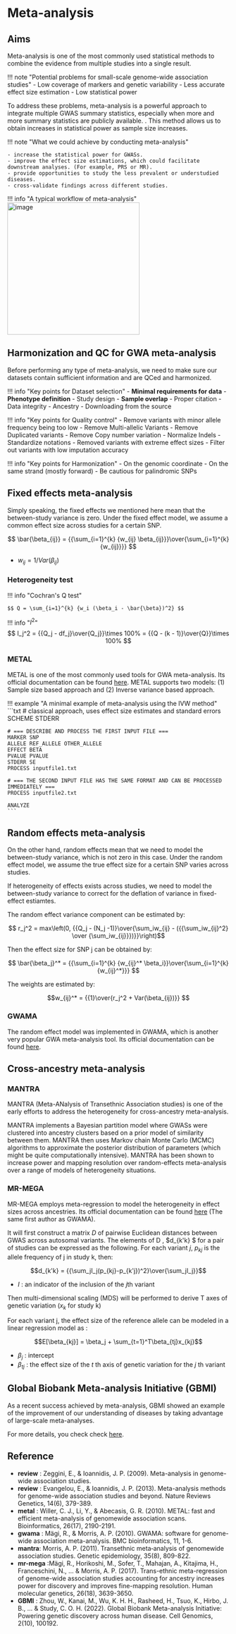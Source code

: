 # Meta-analysis

## Aims

Meta-analysis is one of the most commonly used statistical methods to combine the evidence from multiple studies into a single result. 

!!! note "Potential problems for small-scale genome-wide association studies"
    - Low coverage of markers and genetic variability
    - Less accurate effect size estimation
    - Low statistical power

To address these problems, meta-analysis is a powerful approach to integrate multiple GWAS summary statistics, especially when more and more summary statistics are publicly available.
. This method allows us to obtain increases in statistical power as sample size increases. 

!!! note "What we could achieve by conducting meta-analysis"
    
    - increase the statistical power for GWASs. 
    - improve the effect size estimations, which could facilitate downstream analyses. (For example, PRS or MR).
    - provide opportunities to study the less prevalent or understudied diseases. 
    - cross-validate findings across different studies. 

!!! info "A typical workflow of meta-analysis"
     <img width="300" alt="image" src="https://user-images.githubusercontent.com/40289485/218293217-d6a50f73-98f7-4957-82a3-d10a85bed8dc.png">


## Harmonization and QC for GWA meta-analysis

Before performing any type of meta-analysis, we need to make sure our datasets contain sufficient information and are QCed and harmonized. 

!!! info "Key points for Dataset selection"
    - **Minimal requirements for data**
    - **Phenotype definition**
    - Study design
    - **Sample overlap**
    - Proper citation
    - Data integrity
    - Ancestry
    - Downloading from the source

!!! info "Key points for Quality control"
    - Remove variants with minor allele frequency being too low
    - Remove Multi-allelic Variants
    - Remove Duplicated variants
    - Remove Copy number variation
    - Normalize Indels
    - Standardize notations
    - Removed variants with extreme effect sizes
    - Filter out variants with low imputation accuracy

!!! info "Key points for Harmonization"
    - On the genomic coordinate 
    - On the same strand (mostly forward)
    - Be cautious for palindromic SNPs

## Fixed effects meta-analysis

Simply speaking, the fixed effects we mentioned here mean that the between-study variance is zero. Under the fixed effect model, we assume a common effect size across studies for a certain SNP.

$$ \bar{\beta_{ij}} = {{\sum_{i=1}^{k} {w_{ij} \beta_{ij}}}\over{\sum_{i=1}^{k} {w_{ij}}}} $$

- $w_{ij} = 1 / Var(\beta_{ij})$

### Heterogeneity test

!!! info "Cochran's Q test"

    $$ Q = \sum_{i=1}^{k} {w_i (\beta_i - \bar{\beta})^2} $$

!!! info "$I^2$"
    $$ I_j^2 =  {{Q_j - df_j}\over{Q_j}}\times 100% =  {{Q - (k - 1)}\over{Q}}\times 100% $$

### METAL

METAL is one of the most commonly used tools for GWA meta-analysis. Its official documentation can be found [here](https://genome.sph.umich.edu/wiki/METAL_Documentation). METAL supports two models: (1) Sample size based approach and (2) Inverse variance based approach.


!!! example "A minimal example of meta-analysis using the IVW method" 
    ```txt
    # classical approach, uses effect size estimates and standard errors
    SCHEME STDERR  
    
    # === DESCRIBE AND PROCESS THE FIRST INPUT FILE ===
    MARKER SNP
    ALLELE REF_ALLELE OTHER_ALLELE
    EFFECT BETA
    PVALUE PVALUE 
    STDERR SE 
    PROCESS inputfile1.txt
    
    # === THE SECOND INPUT FILE HAS THE SAME FORMAT AND CAN BE PROCESSED IMMEDIATELY ===
    PROCESS inputfile2.txt
    
    ANALYZE
    ```

## Random effects meta-analysis

On the other hand, random effects mean that we need to model the between-study variance, which is not zero in this case. Under the random effect model, we assume the true effect size for a certain SNP varies across studies.

If heterogeneity of effects exists across studies, we need to model the between-study variance to correct for the deflation of variance in fixed-effect estiamtes.  

The random effect variance component can be estimated by:

$$ r_j^2 = max\left(0, {{Q_j - (N_j -1)}\over{\sum_iw_{ij} - ({{\sum_iw_{ij}^2} \over {\sum_iw_{ij}}})}}\right)$$

Then the effect size for SNP j can be obtained by:

$$ \bar{\beta_j}^* = {{\sum_{i=1}^{k} {w_{ij}^* \beta_i}}\over{\sum_{i=1}^{k} {w_{ij}^*}}} $$

The weights are estimated by:

$$w_{ij}^* = {{1}\over{r_j^2 + Var(\beta_{ij})}} $$

### GWAMA

The random effect model was implemented in GWAMA, which is another very popular GWA meta-analysis tool. Its official documentation can be found [here](https://genomics.ut.ee/en/tools).

## Cross-ancestry meta-analysis

### MANTRA

MANTRA (Meta-ANalysis of Transethnic Association studies) is one of the early efforts to address the heterogeneity for cross-ancestry meta-analysis.

MANTRA implements a Bayesian partition model where GWASs were clustered into ancestry clusters based on a prior model of similarity between them. MANTRA then uses Markov chain Monte Carlo (MCMC) algorithms to approximate the posterior distribution of parameters (which might be quite computationally intensive). MANTRA has been shown to increase power and mapping resolution over random-effects meta-analysis over a range of models of heterogeneity situations.

### MR-MEGA

MR-MEGA employs meta-regression to model the heterogeneity in effect sizes across ancestries. Its official documentation can be found [here](https://genomics.ut.ee/en/tools) (The same first author as GWAMA).

It will first construct a matrix $D$ of pairwise Euclidean distances between GWAS across autosomal variants. The elements of D , $d_{k'k} $ for a pair of studies can be expressed as the following. For each variant $j$, $p_{kj}$ is the allele frequency of j in study k, then:

$$d_{k'k} = {{\sum_jI_j(p_{kj}-p_{k'j})^2}\over{\sum_jI_j}}$$

- $I$ : an indicator of the inclusion of the $j$th variant 

Then multi-dimensional scaling (MDS) will be performed to derive T axes of genetic variation ($x_k$ for study k)

For each variant j, the effect size of the reference allele can be modeled in a linear regression model as :

$$E[\beta_{kj}] = \beta_j + \sum_{t=1}^T\beta_{tj}x_{kj}$$

- $\beta_j$ : intercept
- $\beta_{tj}$ : the effect size of the $t$ th axis of genetic variation for the $j$ th variant

## Global Biobank Meta-analysis Initiative (GBMI)

As a recent success achieved by meta-analysis, GBMI showed an example of the improvement of our understanding of diseases by taking advantage of large-scale meta-analyses.

For more details, you check check [here](https://www.globalbiobankmeta.org/).

## Reference

- **review** : Zeggini, E., & Ioannidis, J. P. (2009). Meta-analysis in genome-wide association studies.
- **review** : Evangelou, E., & Ioannidis, J. P. (2013). Meta-analysis methods for genome-wide association studies and beyond. Nature Reviews Genetics, 14(6), 379-389.
- **metal** : Willer, C. J., Li, Y., & Abecasis, G. R. (2010). METAL: fast and efficient meta-analysis of genomewide association scans. Bioinformatics, 26(17), 2190-2191.
- **gwama** : Mägi, R., & Morris, A. P. (2010). GWAMA: software for genome-wide association meta-analysis. BMC bioinformatics, 11, 1-6.
- **mantra**: Morris, A. P. (2011). Transethnic meta‐analysis of genomewide association studies. Genetic epidemiology, 35(8), 809-822.
- **mr-mega** :Mägi, R., Horikoshi, M., Sofer, T., Mahajan, A., Kitajima, H., Franceschini, N., ... & Morris, A. P. (2017). Trans-ethnic meta-regression of genome-wide association studies accounting for ancestry increases power for discovery and improves fine-mapping resolution. Human molecular genetics, 26(18), 3639-3650.
- **GBMI** : Zhou, W., Kanai, M., Wu, K. H. H., Rasheed, H., Tsuo, K., Hirbo, J. B., ... & Study, C. O. H. (2022). Global Biobank Meta-analysis Initiative: Powering genetic discovery across human disease. Cell Genomics, 2(10), 100192.
